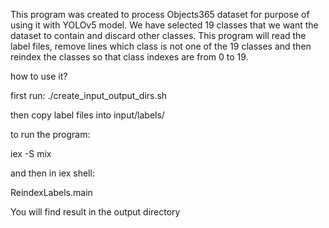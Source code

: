 This program was created to process Objects365 dataset for purpose of using it with YOLOv5 model.
We have selected 19 classes that we want the dataset to contain and discard other classes.
This program will read the label files, remove lines which class is not one of the 19 classes and then
reindex the classes so that class indexes are from 0 to 19.

how to use it?

first run: ./create_input_output_dirs.sh

then copy label files into input/labels/

to run the program:

iex -S mix

and then in iex shell:

ReindexLabels.main

You will find result in the output directory
